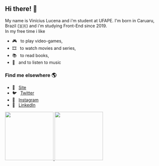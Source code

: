 <h2>Hi there! 👋</h2>

My name is Vinícius Lucena and i'm student at UFAPE. I'm born in Caruaru, Brazil (🇧🇷) and i'm studying Front-End since 2019.<br>
In my free time i like
- 🎮 &nbsp; to play video-games,
- 🎞️ &nbsp; to watch movies and series,
- 📚 &nbsp; to read books,
- 🎵 &nbsp; and to listen to music

<h3>Find me elsewhere 🌎</h3>

- 🚀 &nbsp; [Site](http://viniciuslucena.github.io)
- 🐦 &nbsp; [Twitter](https://twitter.com/viniiciuslucena)
- 📸 &nbsp; [Instagram](https://instagram.com/viniciuslucena)
- 💼 &nbsp; [LinkedIn](https://www.linkedin.com/in/viniciuslucena)

<a href="https://github.com/viniciuslucena">
  <img height="160em" src="https://github-readme-stats.vercel.app/api?username=viniciuslucena&theme=dracula&show_icons=true" />
  <img height="160em" src="https://github-readme-stats.vercel.app/api/top-langs/?username=viniciuslucena&theme=dracula&layout=compact" />
</a>

